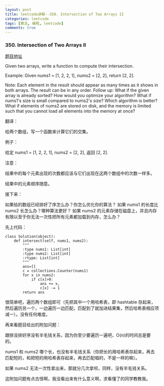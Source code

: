 ```yaml
---
layout: post
title: leetcode讲解--350. Intersection of Two Arrays II
categories: leetcode
tags: [算法, 编程, leetcode]
comments: true
---
```


### 350. Intersection of Two Arrays II

[题目地址](https://leetcode.com/problems/intersection-of-two-arrays-ii/)

Given two arrays, write a function to compute their intersection.

Example:
Given nums1 = [1, 2, 2, 1], nums2 = [2, 2], return [2, 2].

Note:
Each element in the result should appear as many times as it shows in both arrays.
The result can be in any order.
Follow up:
What if the given array is already sorted? How would you optimize your algorithm?
What if nums1's size is small compared to nums2's size? Which algorithm is better?
What if elements of nums2 are stored on disk, and the memory is limited such that you cannot load all elements into the memory at once?

翻译：

给两个数组，写一个函数来计算它们的交集。

例子：

给定 nums1 = [1, 2, 2, 1], nums2 = [2, 2], 返回 [2, 2].

注意：

结果中的每个元素出现的次数都应该与它们出现在这两个数组中的次数一样多。

结果中的元素顺序随意。

接下来：

如果给的数组已经排好了序怎么办？你怎么优化你的算法？
如果 nums1 的长度比 nums2 长怎么办？哪种算法更好？
如果 nums2 的元素存储在磁盘上，并且内存有限以至于你无法一次性把所有元素都加载到内存，怎么办？

先上代码：

```
class Solution(object):
    def intersect(self, nums1, nums2):
        """
        :type nums1: List[int]
        :type nums2: List[int]
        :rtype: List[int]
        """
        ans=[]
        c = collections.Counter(nums1)
        for x in nums2:
            if c[x]>0:
                ans += x,
                c[x] -= 1
        return ans
```

很简单吧，遍历两个数组即可（先把其中一个用哈希表，即 hashtable 存起来，然后遍历另一个，一边遍历一边匹配，匹配到了就加进结果集，然后哈希表相应项减一）。没有任何难度。

再来看题目给出的附加问题：

跟排没排好序没有半毛钱关系，因为你至少要遍历一遍吧，O(n)的时间总是要的。

nums1 和 nums2 哪个长，也没有半毛钱关系（你把长的用哈希表存起来，再去匹配短的，和把短的用哈希表存起来，再去匹配唱的，不是一样的嘛）。

如果 nums2 无法一次性拿出来，那就分几次拿呗，同样，没有半毛钱关系。

这附加问题有点古怪啊，我没看出来有什么意义啊，求看懂了的同学教教我。
